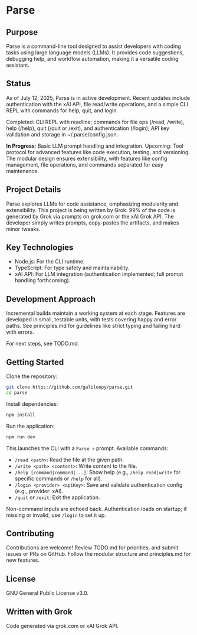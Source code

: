 # Parse

## Purpose

Parse is a command-line tool designed to assist developers with coding tasks using large language models (LLMs). It provides code suggestions, debugging help, and workflow automation, making it a versatile coding assistant.

## Status

As of July 12, 2025, Parse is in active development. Recent updates include authentication with the xAI API, file read/write operations, and a simple CLI REPL with commands for help, quit, and login.

Completed: CLI REPL with readline; commands for file ops (/read, /write), help (/help), quit (/quit or /exit), and authentication (/login); API key validation and storage in ~/.parse/config.json. 

**In Progress**: Basic LLM prompt handling and integration. Upcoming: Tool protocol for advanced features like code execution, testing, and versioning. The modular design ensures extensibility, with features like config management, file operations, and commands separated for easy maintenance.

## Project Details

Parse explores LLMs for code assistance, emphasizing modularity and extensibility. This project is being written by Grok: 99% of the code is generated by Grok via prompts on grok.com or the xAI Grok API. The developer simply writes prompts, copy-pastes the artifacts, and makes minor tweaks.

## Key Technologies

- Node.js: For the CLI runtime.
- TypeScript: For type safety and maintainability.
- xAI API: For LLM integration (authentication implemented; full prompt handling forthcoming).

## Development Approach

Incremental builds maintain a working system at each stage. Features are developed in small, testable units, with tests covering happy and error paths. See principles.md for guidelines like strict typing and failing hard with errors.

For next steps, see TODO.md.

## Getting Started

Clone the repository:

```bash
git clone https://github.com/galileopy/parse.git
cd parse
```

Install dependencies:

```bash
npm install
```

Run the application:

```bash
npm run dev
```

This launches the CLI with a `Parse >` prompt. Available commands:

- `/read <path>`: Read the file at the given path.
- `/write <path> <content>`: Write content to the file.
- `/help [command|command|...]`: Show help (e.g., `/help read|write` for specific commands or `/help` for all).
- `/login <provider> <apiKey>`: Save and validate authentication config (e.g., provider: xAI).
- `/quit` or `/exit`: Exit the application.

Non-command inputs are echoed back. Authentication loads on startup; if missing or invalid, use `/login` to set it up.

## Contributing

Contributions are welcome! Review TODO.md for priorities, and submit issues or PRs on GitHub. Follow the modular structure and principles.md for new features.

## License

GNU General Public License v3.0.

## Written with Grok

Code generated via grok.com or xAI Grok API.
